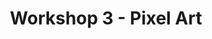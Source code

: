 --- 
layout: workshop
title: Workshop 3 - Pixel Art
jumbos:
    - title: Presentation
      description: What is Pixel Art? Which pixel art techniques exist?
      button_text: See the presentation here!
      button_link: presentation
    - title: Exercise
      description: Learn how to use the Piskel online editor to create Pixel Art
      button_text: Get started with the exercise here!
      button_link: exercise/
---